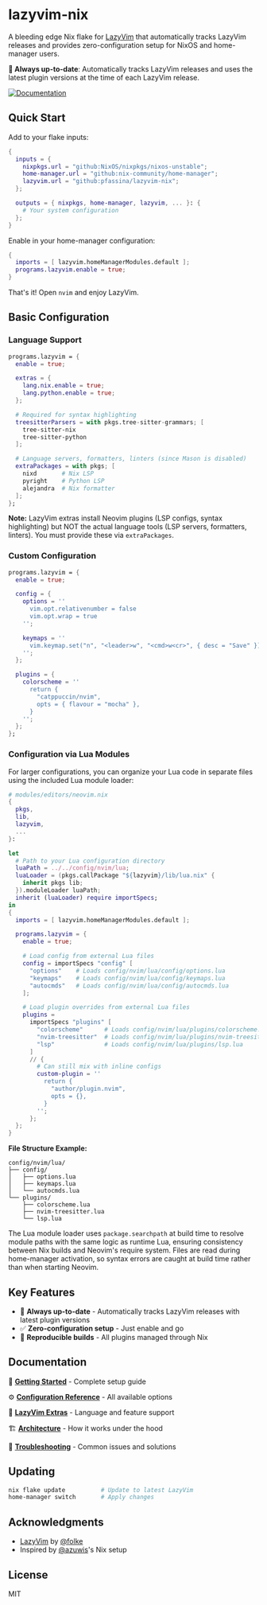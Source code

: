 # lazyvim-nix

A bleeding edge Nix flake for [LazyVim](https://www.lazyvim.org/) that automatically tracks LazyVim releases and provides zero-configuration setup for NixOS and home-manager users.

**🚀 Always up-to-date**: Automatically tracks LazyVim releases and uses the latest plugin versions at the time of each LazyVim release.

[![Documentation](https://img.shields.io/badge/docs-wiki-blue)](https://github.com/pfassina/lazyvim-nix/wiki)

## Quick Start

Add to your flake inputs:

```nix
{
  inputs = {
    nixpkgs.url = "github:NixOS/nixpkgs/nixos-unstable";
    home-manager.url = "github:nix-community/home-manager";
    lazyvim.url = "github:pfassina/lazyvim-nix";
  };

  outputs = { nixpkgs, home-manager, lazyvim, ... }: {
    # Your system configuration
  };
}
```

Enable in your home-manager configuration:

```nix
{
  imports = [ lazyvim.homeManagerModules.default ];
  programs.lazyvim.enable = true;
}
```

That's it! Open `nvim` and enjoy LazyVim.

## Basic Configuration

### Language Support

```nix
programs.lazyvim = {
  enable = true;

  extras = {
    lang.nix.enable = true;
    lang.python.enable = true;
  };

  # Required for syntax highlighting
  treesitterParsers = with pkgs.tree-sitter-grammars; [
    tree-sitter-nix
    tree-sitter-python
  ];

  # Language servers, formatters, linters (since Mason is disabled)
  extraPackages = with pkgs; [
    nixd       # Nix LSP
    pyright    # Python LSP
    alejandra  # Nix formatter
  ];
};
```

**Note:** LazyVim extras install Neovim plugins (LSP configs, syntax highlighting) but NOT the actual language tools (LSP servers, formatters, linters). You must provide these via `extraPackages`.

### Custom Configuration

```nix
programs.lazyvim = {
  enable = true;

  config = {
    options = ''
      vim.opt.relativenumber = false
      vim.opt.wrap = true
    '';

    keymaps = ''
      vim.keymap.set("n", "<leader>w", "<cmd>w<cr>", { desc = "Save" })
    '';
  };

  plugins = {
    colorscheme = ''
      return {
        "catppuccin/nvim",
        opts = { flavour = "mocha" },
      }
    '';
  };
};
```

### Configuration via Lua Modules

For larger configurations, you can organize your Lua code in separate files using the included Lua module loader:

```nix
# modules/editors/neovim.nix
{
  pkgs,
  lib,
  lazyvim,
  ...
}:

let
  # Path to your Lua configuration directory
  luaPath = ../../config/nvim/lua;
  luaLoader = (pkgs.callPackage "${lazyvim}/lib/lua.nix" {
    inherit pkgs lib;
  }).moduleLoader luaPath;
  inherit (luaLoader) require importSpecs;
in
{
  imports = [ lazyvim.homeManagerModules.default ];

  programs.lazyvim = {
    enable = true;

    # Load config from external Lua files
    config = importSpecs "config" [
      "options"    # Loads config/nvim/lua/config/options.lua
      "keymaps"    # Loads config/nvim/lua/config/keymaps.lua
      "autocmds"   # Loads config/nvim/lua/config/autocmds.lua
    ];

    # Load plugin overrides from external Lua files
    plugins =
      importSpecs "plugins" [
        "colorscheme"      # Loads config/nvim/lua/plugins/colorscheme.lua
        "nvim-treesitter"  # Loads config/nvim/lua/plugins/nvim-treesitter.lua
        "lsp"              # Loads config/nvim/lua/plugins/lsp.lua
      ]
      // {
        # Can still mix with inline configs
        custom-plugin = ''
          return {
            "author/plugin.nvim",
            opts = {},
          }
        '';
      };
  };
}
```

**File Structure Example:**
```
config/nvim/lua/
├── config/
│   ├── options.lua
│   ├── keymaps.lua
│   └── autocmds.lua
└── plugins/
    ├── colorscheme.lua
    ├── nvim-treesitter.lua
    └── lsp.lua
```

The Lua module loader uses `package.searchpath` at build time to resolve module paths with the same logic as runtime Lua, ensuring consistency between Nix builds and Neovim's require system. Files are read during home-manager activation, so syntax errors are caught at build time rather than when starting Neovim.

## Key Features

- 🚀 **Always up-to-date** - Automatically tracks LazyVim releases with latest plugin versions
- ✅ **Zero-configuration setup** - Just enable and go
- 🤖 **Reproducible builds** - All plugins managed through Nix

## Documentation

📖 **[Getting Started](https://github.com/pfassina/lazyvim-nix/wiki/Getting-Started)** - Complete setup guide

⚙️ **[Configuration Reference](https://github.com/pfassina/lazyvim-nix/wiki/Configuration-Reference)** - All available options

🎯 **[LazyVim Extras](https://github.com/pfassina/lazyvim-nix/wiki/LazyVim-Extras)** - Language and feature support

🏗️ **[Architecture](https://github.com/pfassina/lazyvim-nix/wiki/Architecture-and-How-It-Works)** - How it works under the hood

🚨 **[Troubleshooting](https://github.com/pfassina/lazyvim-nix/wiki/Troubleshooting)** - Common issues and solutions

## Updating

```bash
nix flake update          # Update to latest LazyVim
home-manager switch       # Apply changes
```

## Acknowledgments

- [LazyVim](https://github.com/LazyVim/LazyVim) by [@folke](https://github.com/folke)
- Inspired by [@azuwis](https://github.com/azuwis)'s Nix setup

## License

MIT
